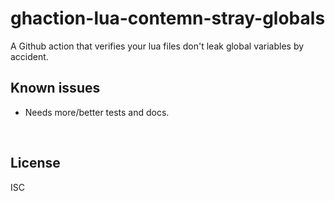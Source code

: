 ﻿
<!--#echo json="package.json" key="name" underline="=" -->
ghaction-lua-contemn-stray-globals
==================================
<!--/#echo -->

<!--#echo json="package.json" key="description" -->
A Github action that verifies your lua files don&#39;t leak global variables
by accident.
<!--/#echo -->





Known issues
------------

* Needs more/better tests and docs.







<!--#toc stop="scan" -->
&nbsp;


License
-------
<!--#echo json="package.json" key=".license" -->
ISC
<!--/#echo -->
